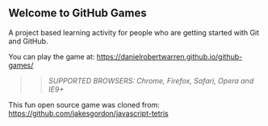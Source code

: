 ## Welcome to GitHub Games

A project based learning activity for people who are getting started with Git and GitHub.

You can play the game at: https://danielrobertwarren.github.io/github-games/

>> _*SUPPORTED BROWSERS*: Chrome, Firefox, Safari, Opera and IE9+_

This fun open source game was cloned from: https://github.com/jakesgordon/javascript-tetris
